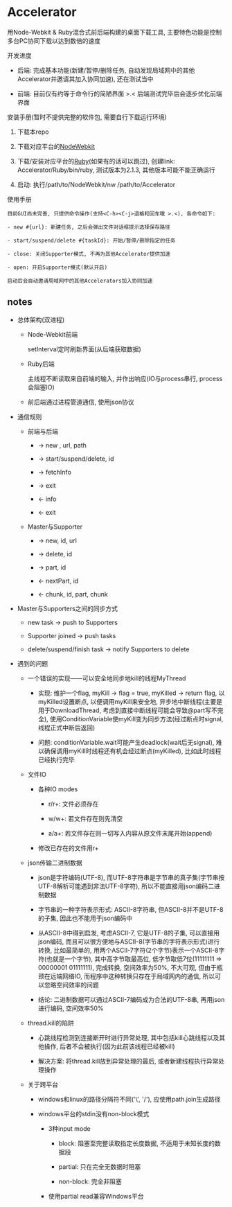 # Accelerator

用Node-Webkit & Ruby混合式前后端构建的桌面下载工具, 主要特色功能是控制多台PC协同下载以达到数倍的速度

开发进度

- 后端: 完成基本功能(新建/暂停/删除任务, 自动发现局域网中的其他Accelerator并邀请其加入协同加速), 还在测试当中

- 前端: 目前仅有约等于命令行的简陋界面 >.< 后端测试完毕后会逐步优化前端界面

安装手册(暂时不提供完整的软件包, 需要自行下载运行环境)
    
1. 下载本repo

2. 下载对应平台的[NodeWebkit](nwjs.io)

3. 下载/安装对应平台的[Ruby](https://www.ruby-lang.org/en/documentation/installation/)(如果有的话可以跳过), 创建link: Accelerator/Ruby/bin/ruby, 测试版本为2.1.3, 其他版本可能不能正确运行

4. 启动: 执行/path/to/NodeWebkit/nw /path/to/Accelerator

使用手册

    目前GUI尚未完善, 只提供命令操作(支持<C-h><C-j>退格和回车哦 >.<), 各命令如下: 

    - new #{url}: 新建任务, 之后会弹出文件对话框提示选择保存路径

    - start/suspend/delete #{taskId}: 开始/暂停/删除指定的任务

    - close: 关闭Supporter模式, 不再为其他Accelerator提供加速

    - open: 开启Supporter模式(默认开启)

    启动后会自动邀请局域网中的其他Accelerators加入协同加速

## notes

- 总体架构(双进程)

    - Node-Webkit前端

        setInterval定时刷新界面(从后端获取数据)

    - Ruby后端

        主线程不断读取来自前端的输入, 并作出响应(IO与process串行, process会阻塞IO)

    - 前后端通过进程管道通信, 使用json协议

- 通信规则

    - 前端与后端

        - -> new , url, path

        - -> start/suspend/delete, id

        - -> fetchInfo

        - -> exit

        - <- info

        - <- exit

    - Master与Supporter

        - -> new, id, url

        - -> delete, id

        - -> part, id

        - <- nextPart, id

        - <- chunk, id, part, chunk

- Master与Supporters之间的同步方式

    - new task -> push to Supporters

    - Supporter joined -> push tasks

    - delete/suspend/finish task -> notify Supporters to delete

- 遇到的问题

    - 一个错误的实现——可以安全地同步地kill的线程MyThread

        - 实现: 维护一个flag, myKill -> flag = true, myKilled -> return flag, 以myKilled设置断点, 以便调用myKill来安全地, 异步地中断线程(主要是用于DownloadThread, 考虑到直接中断线程可能会导致@part写不完全), 使用ConditionVariable使myKill变为同步方法(经过断点时signal, 线程正式中断后返回)

        - 问题: conditionVariable.wait可能产生deadlock(wait后无signal), 难以确保调用myKill时线程还有机会经过断点(myKilled), 比如此时线程已经执行完毕

    - 文件IO

        - 各种IO modes

            - r/r+: 文件必须存在

            - w/w+: 若文件存在则先清空

            - a/a+: 若文件存在则一切写入内容从原文件末尾开始(append)

        - 修改已存在的文件用r+

    - json传输二进制数据

        - json是字符编码(UTF-8), 而UTF-8字符串是字节串的真子集(字节串按UTF-8解析可能遇到非法UTF-8字符), 所以不能直接用json编码二进制数据

        - 字节串的一种字符表示形式: ASCII-8字符串, 但ASCII-8并不是UTF-8的子集, 因此也不能用于json编码中

        - 从ASCII-8中得到启发, 考虑ASCII-7, 它是UTF-8的子集, 可以直接用json编码, 而且可以很方便地与ASCII-8(字节串的字符表示形式)进行转换, 比如最简单的, 用两个ASCII-7字符(2个字节)表示一个ASCII-8字符(也就是一个字节), 其中高字节取最高位, 低字节取低7位(11111111 => 00000001 01111111), 完成转换, 空间效率为50%, 不大可观, 但由于瓶颈在远端网络IO, 而程序中这种转换只存在于局域网内的通信, 所以可以忽略空间效率的问题

        - 结论: 二进制数据可以通过ASCII-7编码成为合法的UTF-8串, 再用json进行编码, 空间效率50%

    - thread.kill的陷阱

        - 心跳线程检测到连接断开时进行异常处理, 其中包括kill心跳线程以及其他操作, 后者不会被执行(因为此前该线程已经被kill)

        - 解决方案: 将thread.kill放到异常处理的最后, 或者新建线程执行异常处理操作

    - 关于跨平台

        - windows和linux的路径分隔符不同('\\', '/'), 应使用path.join生成路径

        - windows平台的stdin没有non-block模式

            - 3种input mode

                - block: 阻塞至完整读取指定长度数据, 不适用于未知长度的数据段

                - partial: 只在完全无数据时阻塞

                - non-block: 完全非阻塞

            - 使用partial read兼容Windows平台
